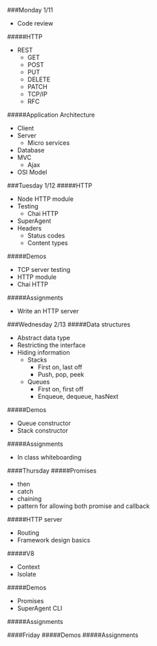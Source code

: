 ###Monday 1/11
- Code review

#####HTTP
- REST
  - GET
  - POST
  - PUT
  - DELETE
  - PATCH
  - TCP/IP
  - RFC

#####Application Architecture
- Client
- Server
  - Micro services
- Database
- MVC
  - Ajax
- OSI Model

###Tuesday 1/12
#####HTTP
- Node HTTP module
- Testing
  - Chai HTTP
- SuperAgent
- Headers
  - Status codes
  - Content types

#####Demos
- TCP server testing
- HTTP module
- Chai HTTP

#####Assignments
- Write an HTTP server

###Wednesday 2/13
#####Data structures
- Abstract data type
- Restricting the interface
- Hiding information
  - Stacks
    - First on, last off
    - Push, pop, peek
  - Queues
    - First on, first off
    - Enqueue, dequeue, hasNext

#####Demos
- Queue constructor
- Stack constructor

#####Assignments
- In class whiteboarding

####Thursday
#####Promises
- then
- catch
- chaining
- pattern for allowing both promise and callback

#####HTTP server
- Routing
- Framework design basics

#####V8
- Context
- Isolate

#####Demos
- Promises
- SuperAgent CLI

#####Assignments

####Friday
#####Demos
#####Assignments
